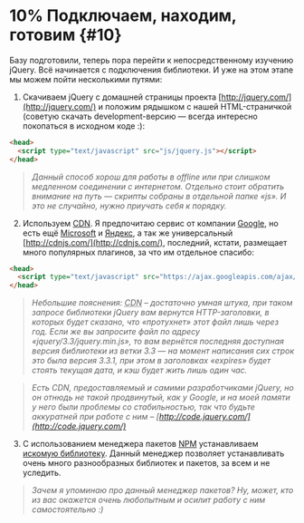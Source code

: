 # 10% Подключаем, находим, готовим {#10}

Базу подготовили, теперь пора перейти к непосредственному изучению jQuery. Всё начинается с подключения библиотеки. И уже на этом этапе мы можем пойти несколькими путями:

1. Скачиваем jQuery с домашней страницы проекта [http://jquery.com/](http://jquery.com/) и положим рядышком с нашей HTML-страничкой (советую скачать development-версию — всегда интересно покопаться в исходном коде :):

  ```html
<head>
    <script type="text/javascript" src="js/jquery.js"></script>
</head>
```

  > _Данный способ хорош для работы в offline или при слишком медленном соединении с интернетом. Отдельно стоит обратить
внимание на путь — скрипты собраны в отдельной папке «js». И это не случайно, нужно приучать себя к порядку._

2. Используем [CDN](http://ru.wikipedia.org/wiki/Content_Delivery_Network). 
  Я предпочитаю сервис от компании [Google](https://developers.google.com/speed/libraries/), но есть ещё [Microsoft](https://docs.microsoft.com/en-us/aspnet/ajax/cdn/overview) и [Яндекс](https://tech.yandex.ru/jslibs/), а так же универсальный [http://cdnjs.com/](http://cdnjs.com/), последний, кстати, размещает много популярных плагинов, за что им отдельное спасибо:

  ```html
<head>
    <script type="text/javascript" src="https://ajax.googleapis.com/ajax/libs/jquery/3.3.1/jquery.min.js"></script>
</head>
```

  > _Небольшие пояснения: <abbr title="Content Delivery Network">CDN</abbr> – достаточно умная штука, при таком запросе библиотеки jQuery вам вернутся HTTP-заголовки, в которых будет сказано, что «протухнет» этот файл лишь через год. Если же вы запросите файл по адресу «jquery/3.3/jquery.min.js», то вам вернётся последняя доступная версия библиотеки из ветки 3.3 — на момент написания сих строк это была версия 3.3.1, при этом в заголовках «expires» будет стоять текущая дата, и кэш будет жить лишь один час._

  > _Есть CDN, предоставляемый и самими разработчиками jQuery, но он отнюдь не такой продвинутый, как у Google, и на моей памяти у него были проблемы со стабильностью, так что будьте аккуратней при работе с ним – [http://code.jquery.com/](http://code.jquery.com/)_

3. С использованием менеджера пакетов [NPM](https://www.npmjs.com/) устанавливаем [искомую библиотеку](https://www.npmjs.com/package/jquery).
  Данный менеджер позволяет устанавливать очень много разнообразных библиотек и пакетов, за всем и не уследить.

  > _Зачем я упоминаю про данный менеджер пакетов? Ну, может, кто из вас окажется очень любопытным и осилит работу с ним самостоятельно :)_
